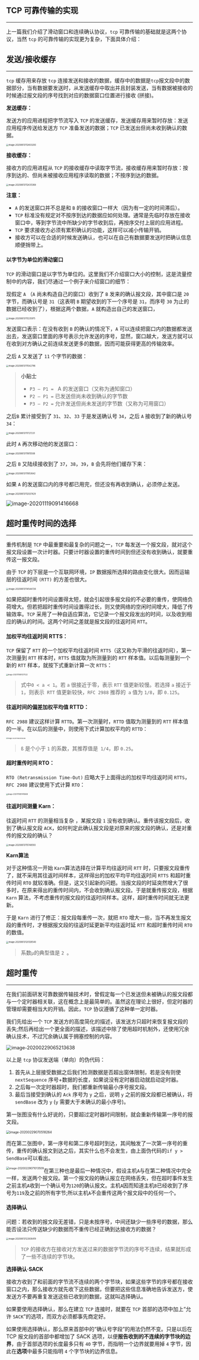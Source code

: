 ## TCP 可靠传输的实现

--------

上一篇我们介绍了滑动窗口和连续确认协议，`tcp` 可靠传输的基础就是这两个协议，当然 `tcp` 的可靠传输的实现更为复杂，下面具体介绍：

## 发送/接收缓存

------

`tcp` 缓存用来存放 `tcp` 连接发送和接收的数据，缓存中的数据是`tcp`报文段中的数据部分，当有数据要发送时，从发送缓存中取出并且封装发送，当有数据被接收的时候通过报文段的序号找到对应的数据窗口位置进行接收 (拼接)。

**发送缓存：**

发送方的应用进程把字节流写入 `TCP` 的发送缓存，发送缓存用来暂时存放：发送应用程序传送给发送方 `TCP` 准备发送的数据；`TCP` 已发送出但尚未收到确认的数据。

<img src="assets/image-20200613112403200.png" alt="image-20200613112403200" style="zoom:40%;" />

**接收缓存：**

接收方的应用进程从 `TCP` 的接收缓存中读取字节流，接收缓存用来暂时存放：按序到达的、但尚未被接收应用程序读取的数据；不按序到达的数据。 

<img src="assets/image-20200613112435368.png" alt="image-20200613112435368" style="zoom:40%;" />

**注意：**

+ `A` 的发送窗口并不总是和 `B` 的接收窗口一样大（因为有一定的时间滞后）。
+ `TCP` 标准没有规定对不按序到达的数据应如何处理。通常是先临时存放在接收窗口中，等到字节流中所缺少的字节收到后，再按序交付上层的应用进程。
+ `TCP` 要求接收方必须有累积确认的功能，这样可以减小传输开销。  
+ 接收方可以在合适的时候发送确认，也可以在自己有数据要发送时把确认信息顺便捎带上。

#### 以字节为单位的滑动窗口

`TCP` 的滑动窗口是以字节为单位的。这里我们不介绍窗口大小的控制，这是流量控制中的内容，我们尽通过一个例子来介绍窗口的细节：

现假定 `A` （`A` 尚未构造自己的窗口）收到了 `B` 发来的确认报文段，其中窗口是 `20` 字节，而确认号是 `31`（这表明 `B` 期望收到的下一个序号是 `31`，而序号 `30` 为止的数据已经收到了），根据这两个数据，`A` 就构造出自己的发送窗口，

<img src="assets/image-20200613111235975.png" alt="image-20200613111235975" style="zoom:40%;" />

发送窗口表示：在没有收到 `B` 的确认的情况下，`A` 可以连续把窗口内的数据都发送出去，发送窗口里面的序号表示允许发送的序号，显然，窗口越大，发送方就可以在收到对方确认之前连续发送更多的数据，因而可能获得更高的传输效率。

之后 `A` 又发送了 `11` 个字节的数据：

<img src="assets/image-20200613111542796.png" alt="image-20200613111542796" style="zoom:40%;" />

> **小贴士**
>
> + `P3 – P1 = ` A 的发送窗口（又称为通知窗口）
> + `P2 – P1 =` 已发送但尚未收到确认的字节数
> + `P3 – P2 =` 允许发送但尚未发送的字节数（又称为可用窗口）

之后`B` 累计接受到了 `31`、`32`、`33` 于是发送确认号 `34`，之后 `A` 接收到了新的确认号`34`：

<img src="assets/image-20200613111727231.png" alt="image-20200613111727231" style="zoom:40%;" />

此时 `A` 再次移动他的发送窗口：

<img src="assets/image-20200613111815508.png" alt="image-20200613111815508" style="zoom:40%;" />

之后 `B` 又陆续接收到了 `37`，`38`，`39`，`B` 会先将他们缓存下来：

<img src="assets/image-20200613111953642.png" alt="image-20200613111953642" style="zoom:40%;" />

如果 `A` 的发送窗口内的序号都已用完，但还没有再收到确认，必须停止发送。 

<img src="assets/image-20200613112037429.png" alt="image-20200613112037429" style="zoom:40%;" />

![image-20201119091416668](assets/image-20201119091416668.png)

## 超时重传时间的选择

-----

重传机制是 `TCP` 中最重要和最复杂的问题之一，`TCP` 每发送一个报文段，就对这个报文段设置一次计时器。只要计时器设置的重传时间到但还没有收到确认，就要重传这一报文段。

由于 `TCP` 的下层是一个互联网环境，`IP` 数据报所选择的路由变化很大。因而运输层的往返时间 `(RTT)` 的方差也很大。

<img src="assets/image-20200613114544726.png" alt="image-20200613114544726" style="zoom:40%;" />

如果把超时重传时间设置得太短，就会引起很多报文段的不必要的重传，使网络负荷增大。但若把超时重传时间设置得过长，则又使网络的空闲时间增大，降低了传输效率。`TCP` 采用了一种自适应算法，它记录一个报文段发出的时间，以及收到相应的确认的时间。这两个时间之差就是报文段的往返时间 `RTT`。

#### 加权平均往返时间 **RTTS**：

`TCP` 保留了 `RTT` 的一个加权平均往返时间 `RTTS`（这又称为平滑的往返时间），第一次测量到 `RTT` 样本时，`RTTS` 值就取为所测量到的 `RTT` 样本值。以后每测量到一个新的 `RTT` 样本，就按下式重新计算一次 `RTTS`：

<img src="assets/image-20201119091217522.png" alt="image-20201119091217522" style="zoom:30%;" />

> 式中`0 < a < 1`。若 `a` 很接近于零，表示 `RTT` 值更新较慢。若选择 `a` 接近于` 1`，则表示` RTT` 值更新较快，`RFC 2988` 推荐的` a` 值为 `1/8`，即 `0.125`。

#### 往返时间的偏差加权平均值 **RTTD**：

`RFC 2988` 建议这样计算 `RTTD`。第一次测量时，`RTTD` 值取为测量到的 `RTT` 样本值的一半。在以后的测量中，则使用下式计算加权平均的 `RTTD`：

<img src="assets/image-20201119091315382.png" alt="image-20201119091315382" style="zoom:27%;" />

> `ß` 是个小于 `1` 的系数，其推荐值是` 1/4`，即 `0.25`。

#### 超时重传时间 **RTO**：

`RTO (Retransmission Time-Out)` 应略大于上面得出的加权平均往返时间 `RTTS`，`RFC 2988` 建议使用下式计算 `RTO`：

<img src="assets/image-20201119091416668.png" alt="image-20201119091416668" style="zoom:30%;" />



#### 往返时间测量 **Karn**：

往返时间 `RTT` 的测量相当复杂 ，某报文段 `1` 没有收到确认。重传该报文段后，收到了确认报文段 `ACK`，如何判定此确认报文段是对原来的报文段的确认，还是对重传的报文段的确认？  

<img src="assets/image-20200613115748593.png" alt="image-20200613115748593" style="zoom:40%;" />

**Karn算法**

对于这种情况一开始 `Karn`算法选择在计算平均往返时间 `RTT` 时，只要报文段重传了，就不采用其往返时间样本，这样得出的加权平均平均往返时间 `RTTS` 和超时重传时间 `RTO` 就较准确。但是，这又引起新的问题。当报文段的时延突然增大了很多时，在原来得出的重传时间内，不会收到确认报文段。于是就重传报文段，根据 `Karn` 算法，不考虑重传的报文段的往返时间样本。这样，超时重传时间就无法更新。

于是 `Karn` 进行了修正：报文段每重传一次，就把 `RTO` 增大一些，当不再发生报文段的重传时，才根据报文段的往返时延更新平均往返时延 `RTT` 和超时重传时间 `RTO` 的数值。

<img src="assets/image-20200613120128540.png" alt="image-20200613120128540" style="zoom:40%;" />

> 系数` µ `的典型值是 `2 `。

## 超时重传

-----

在我们前面研发可靠数据传输技术时，曾假定每一个已发送但未被确认的报文段都与一个定时器相关联，这在概念上是最简单的。虽然这在理论上很好，但定时器的管理却需要相当大的开销。因此，`TCP` 协议遵循了这种单一定时器。

我们先给出一个 `TCP` 发送方的高度简化的描述，该发送方只超时来恢复报文段的丢失;然后再给出一个更全面的描述，该描述中除了使用超时机制外，还使用冗余确认技术，不过冗余确认属于拥塞控制的内容。

<img src="assets/image-20200229065213638.png" alt="image-20200229065213638" style="zoom:90%;" />

以上是 `tcp` 协议发送端（单向）的伪代码：

1.  首先从上层接受数据之后我们检测数据是否超出窗体限制，若是没有则使 `nextSequence` 序号+数据的长度，如果说没有定时器启动就启动定时器。
2.  之后每一次定时器超时，我们都重新传输最小序号报文段。
3.  最后当接受到确认的 `Ack` 序号为 `y` 之后，说明 `y` 之前的报文段都已被确认，将 `sendBase` 改为 `y` (`y` 需要大于未确认的最小序号)。

第一张图没有什么好说的，只要超过定时器时间限制，就会重新传输第一序号的报文段。

<img src="assets/image-20200229070518264.png" alt="image-20200229070518264" style="zoom:60%;" />

而在第二张图中，第一序号和第二序号超时到达，其间触发了一次第一序号的重传，重传的确认报文到达之后，其实什么也不会发生，由上面伪代码的`if y > SendBase`可以看出。

<img src="assets/image-20200229071013509.png" alt="image-20200229071013509" style="zoom:50%;float:left" />

在第三种也是最后一种情况中，假设主机`A`与在第二种情况中完全一样，发送两个报文段。第一个报文段的确认报立在网络丢失，但在超时事件发生之前主机`A`收到一个确认号为`120`的确认报文。主机`A`因而知道主机`B`已经收到了序号为`119`及之前的所有字节;所以主机`A`不会重传这两个报文段中的任何一个。

#### 选择确认

问题：若收到的报文段无差错，只是未按序号，中间还缺少一些序号的数据，那么能否设法只传送缺少的数据而不重传已经正确到达接收方的数据？

<img src="assets/image-20200613122836419.png" alt="image-20200613122836419" style="zoom:40%;" />

> `TCP` 的接收方在接收对方发送过来的数据字节流的序号不连续，结果就形成了一些不连续的字节块。

**选择确认·SACK**

接收方收到了和前面的字节流不连续的两个字节块，如果这些字节的序号都在接收窗口之内，那么接收方就先收下这些数据，但要把这些信息准确地告诉发送方，使发送方不要再重复发送这些已收到的数据，这就叫选择确认。

如果要使用选择确认，那么在建立 `TCP` 连接时，就要在 `TCP` 首部的选项中加上“允许 `SACK`”的选项，而双方必须都事先商定好。

如果使用选择确认，那么原来首部中的“确认号字段”的用法仍然不变。只是以后在 TCP 报文段的首部中都增加了 SACK 选项，以便**报告收到的不连续的字节块的边界**，由于首部选项的长度最多只有 `40` 字节，而指明一个边界就要用掉 `4` 字节，因此在**选项**中最多只能指明 `4` 个字节块的边界信息。